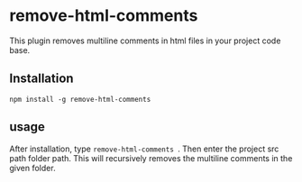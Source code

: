 # remove-html-comments
 This plugin removes multiline comments in html files in your project code base.

## Installation

```shell
npm install -g remove-html-comments
```

## usage

After installation, type ```remove-html-comments ```. Then enter the project src path folder path. This will recursively removes the multiline comments in the given folder.
